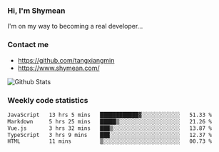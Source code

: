 ### Hi, I'm Shymean

I'm on my way to becoming a real developer...

### Contact me

- <https://github.com/tangxiangmin>
- <https://www.shymean.com/>

![Github Stats](https://github-readme-stats.vercel.app/api?username=tangxiangmin&show_icons=true&theme=dark)


###  Weekly code statistics

<!--START_SECTION:waka-->

```txt
JavaScript   13 hrs 5 mins   ████████████▓░░░░░░░░░░░░   51.33 %
Markdown     5 hrs 25 mins   █████▒░░░░░░░░░░░░░░░░░░░   21.26 %
Vue.js       3 hrs 32 mins   ███▒░░░░░░░░░░░░░░░░░░░░░   13.87 %
TypeScript   3 hrs 9 mins    ███░░░░░░░░░░░░░░░░░░░░░░   12.37 %
HTML         11 mins         ▒░░░░░░░░░░░░░░░░░░░░░░░░   00.73 %
```

<!--END_SECTION:waka-->